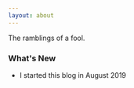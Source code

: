 ```yaml
---
layout: about
---
```

The ramblings of a fool.

### What's New

- I started this blog in August 2019
